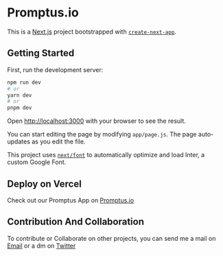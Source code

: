 # Promptus.io

This is a [Next.js](https://nextjs.org/) project bootstrapped with [`create-next-app`](https://github.com/vercel/next.js/tree/canary/packages/create-next-app).

## Getting Started

First, run the development server:

```bash
npm run dev
# or
yarn dev
# or
pnpm dev
```

Open [http://localhost:3000](http://localhost:3000) with your browser to see the result.

You can start editing the page by modifying `app/page.js`. The page auto-updates as you edit the file.

This project uses [`next/font`](https://nextjs.org/docs/basic-features/font-optimization) to automatically optimize and load Inter, a custom Google Font.

## Deploy on Vercel

Check out our Promptus App on [Promptus.io](https://promptus.vercel.app/)

## Contribution And Collaboration

To contribute or Collaborate on other projects, you can send me a mail on [Email](chimakingsley216@gmail.com) or a dm on [Twitter](https://x.com/kingsleychiman1)

